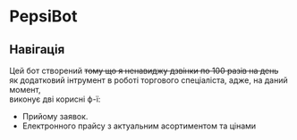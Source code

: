 # PepsiBot
## Навігація
Цей бот створений ~~тому що я ненавиджу дзвінки по 100 разів на день~~  
як додатковий інтрумент в роботі торгового спеціаліста, адже, на даний момент,  
виконує дві корисні ф-ї:
- Прийому заявок.
- Електронного прайсу з актуальним асортиментом та цінами